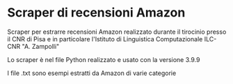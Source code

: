 # Scraper di recensioni Amazon
Scraper per estrarre recensioni Amazon realizzato durante il tirocinio presso il CNR di Pisa e in particolare l'Istituto di Linguistica Computazionale ILC-CNR "A. Zampolli"

Lo scraper è nel file Python realizzato e usato con la versione 3.9.9

I file .txt sono esempi estratti da Amazon di varie categorie
